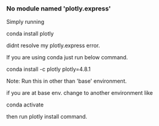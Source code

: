 ### No module named 'plotly.express'

Simply running 

conda install plotly 

didnt resolve my plotly.express error. 

If you are using conda just run below command. 

conda install -c plotly plotly=4.8.1

Note: Run this in other than 'base' environment. 

if you are at base env. change to another environment like 

conda activate <env-name>
  
then run plotly install command. 
